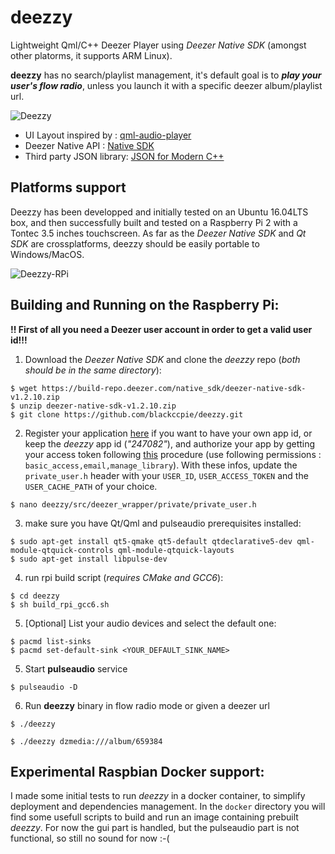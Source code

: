 # deezzy
Lightweight Qml/C++ Deezer Player using _Deezer Native SDK_ (amongst other platorms, it supports ARM Linux).

**deezzy** has no search/playlist management, it's default goal is  to _**play your user's flow radio**_, unless you launch it with a specific deezer album/playlist url.

![Deezzy](http://blackccpie.free.fr/deezzy/deezzy.png)

- UI Layout inspired by : [qml-audio-player](https://github.com/rohitsinghsengar/qml-audio-player)
- Deezer Native API : [Native SDK](http://developers.deezer.com/sdk/native)
- Third party JSON library: [JSON for Modern C++](https://github.com/nlohmann/json)

## Platforms support

Deezzy has been developped and initially tested on an Ubuntu 16.04LTS box, and then successfully built and tested on a Raspberry Pi 2 with a Tontec 3.5 inches touchscreen.
As far as the _Deezer Native SDK_ and _Qt SDK_ are crossplatforms, deezzy should be easily portable to Windows/MacOS.

![Deezzy-RPi](http://blackccpie.free.fr/deezzy/deezzy-rpi.jpg)

## Building and Running on the Raspberry Pi:

**!! First of all you need a Deezer user account in order to get a valid user id!!!**

1. Download the _Deezer Native SDK_ and clone the _deezzy_ repo (_both should be in the same directory_):
```shell
$ wget https://build-repo.deezer.com/native_sdk/deezer-native-sdk-v1.2.10.zip
$ unzip deezer-native-sdk-v1.2.10.zip
$ git clone https://github.com/blackccpie/deezzy.git
```

2. Register your application [here](http://developers.deezer.com) if you want to have your own app id, or keep the _deezzy_ app id (_"247082"_), and authorize your app by getting your access token following [this](http://developers.deezer.com/api/oauth) procedure (use following permissions : `basic_access,email,manage_library`). With these infos, update the `private_user.h` header with your `USER_ID`, `USER_ACCESS_TOKEN` and the `USER_CACHE_PATH` of your choice.
```shell
$ nano deezzy/src/deezer_wrapper/private/private_user.h
```

3. make sure you have Qt/Qml and pulseaudio prerequisites installed:
```shell
$ sudo apt-get install qt5-qmake qt5-default qtdeclarative5-dev qml-module-qtquick-controls qml-module-qtquick-layouts
$ sudo apt-get install libpulse-dev
```

4. run rpi build script (_requires CMake and GCC6_):
```shell
$ cd deezzy
$ sh build_rpi_gcc6.sh
```

5. [Optional] List your audio devices and select the default one:
```shell
$ pacmd list-sinks
$ pacmd set-default-sink <YOUR_DEFAULT_SINK_NAME>
```

5. Start **pulseaudio** service
```shell
$ pulseaudio -D
```
6. Run **deezzy** binary in flow radio mode or given a deezer url
```shell
$ ./deezzy
```
```shell
$ ./deezzy dzmedia:///album/659384
```

## Experimental Raspbian Docker support:

I made some initial tests to run *deezzy* in a docker container, to simplify deployment and dependencies management.
In the `docker` directory you will find some usefull scripts to build and run an image containing prebuilt *deezzy*.
For now the gui part is handled, but the pulseaudio part is not functional, so still no sound for now :-(
